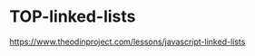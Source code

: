 # TOP-linked-lists

https://www.theodinproject.com/lessons/javascript-linked-lists

<!--
todo:

 -->
